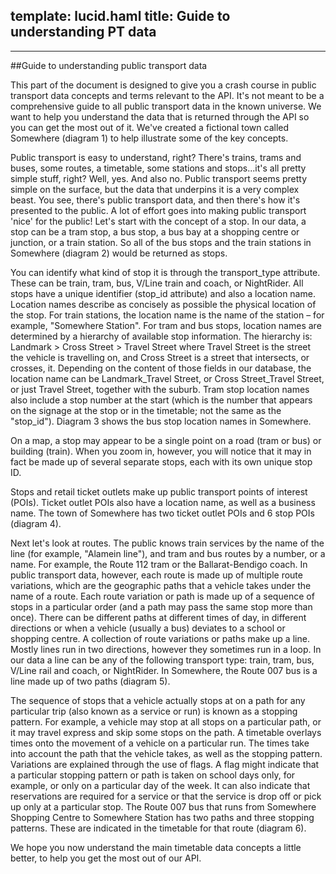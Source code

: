 template: lucid.haml
title: Guide to understanding PT data
---
---
##Guide to understanding public transport data
  

This part of the document is designed to give you a crash course in public transport data concepts and terms relevant to the API. It's not meant to be a comprehensive guide to all public transport data in the known universe.
We want to help you understand the data that is returned through the API so you can get the most out of it.
We've created a fictional town called Somewhere (diagram 1) to help illustrate some of the key concepts.


  



Public transport is easy to understand, right? There's trains, trams and buses, some routes, a timetable, some stations and stops...it's all pretty simple stuff, right?
Well, yes. And also no.
Public transport seems pretty simple on the surface, but the data that underpins it is a very complex beast. You see, there's public transport data, and then there's how it's presented to the public. A lot of effort goes into making public transport 'nice' for the public!
Let's start with the concept of a stop. In our data, a stop can be a tram stop, a bus stop, a bus bay at a shopping centre or junction, or a train station.
So all of the bus stops and the train stations in Somewhere (diagram 2) would be returned as stops.


  
 
You can identify what kind of stop it is through the transport_type attribute. These can be train, tram, bus, V/Line train and coach, or NightRider.
All stops have a unique identifier (stop_id attribute) and also a location name. Location names describe as concisely as possible the physical location of the stop.
For train stations, the location name is the name of the station &ndash; for example, "Somewhere Station".
For tram and bus stops, location names are determined by a hierarchy of available stop information. The hierarchy is:
Landmark > Cross Street > Travel Street
where Travel Street is the street the vehicle is travelling on, and Cross Street is a street that intersects, or crosses, it.
Depending on the content of those fields in our database, the location name can be Landmark_Travel Street, or Cross Street_Travel Street, or just Travel Street, together with the suburb. Tram stop location names also include a stop number at the start (which is the number that appears on the signage at the stop or in the timetable; not the same as the "stop_id").
Diagram 3 shows the bus stop location names in Somewhere.


  



On a map, a stop may appear to be a single point on a road (tram or bus) or building (train). When you zoom in, however, you will notice that it may in fact be made up of several separate stops, each with its own unique stop ID.


  



Stops and retail ticket outlets make up public transport points of interest (POIs). Ticket outlet POIs also have a location name, as well as a business name. The town of Somewhere has two ticket outlet POIs and 6 stop POIs (diagram 4).


  



Next let's look at routes. The public knows train services by the name of the line (for example, "Alamein line"), and tram and bus routes by a number, or a name. For example, the Route 112 tram or the Ballarat-Bendigo coach.
In public transport data, however, each route is made up of multiple route variations, which are the geographic paths that a vehicle takes under the name of a route. Each route variation or path is made up of a sequence of stops in a particular order (and a path may pass the same stop more than once).
There can be different paths at different times of day, in different directions or when a vehicle (usually a bus) deviates to a school or shopping centre.
A collection of route variations or paths make up a line. Mostly lines run in two directions, however they sometimes run in a loop. In our data a line can be any of the following transport type: train, tram, bus, V/Line rail and coach, or NightRider.
In Somewhere, the Route 007 bus is a line made up of two paths (diagram 5).


  



The sequence of stops that a vehicle actually stops at on a path for any particular trip (also known as a service or run) is known as a stopping pattern. For example, a vehicle may stop at all stops on a particular path, or it may travel express and skip some stops on the path.
A timetable overlays times onto the movement of a vehicle on a particular run. The times take into account the path that the vehicle takes, as well as the stopping pattern.
Variations are explained through the use of flags. A flag might indicate that a particular stopping pattern or path is taken on school days only, for example, or only on a particular day of the week. It can also indicate that reservations are required for a service or that the service is drop off or pick up only at a particular stop.
The Route 007 bus that runs from Somewhere Shopping Centre to Somewhere Station has two paths and three stopping patterns. These are indicated in the timetable for that route (diagram 6).


  



We hope you now understand the main timetable data concepts a little better, to help you get the most out of our API.